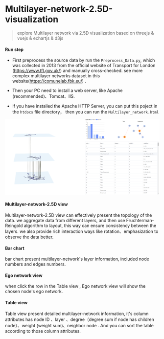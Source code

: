 # Multilayer-network-2.5D-visualization
> explore Multilayer network via 2.5D visualization based on threejs &amp; vuejs &amp; echartjs &amp; d3js

#### Run step

+ First  preprocess the source data by run the `Preprocess_Data.py`, which was collected in 2013 from the official website of Transport for London (<https://www.tfl.gov.uk/>) and manually cross-checked. see more complex multilayer networks dataset in this website(https://comunelab.fbk.eu/) .
+ Then your PC need to install a web server, like Apache (recommended)、Tomcat、IIS.

+ If you have installed the Apache HTTP Server, you can put this poject in the `htdocs`  file directory， then you can run the `Multilayer_network.html`

<img src="pic/01.png" alt="image" style="zoom: 50%;" />

#### Multilayer-network-2.5D view

Multilayer-network-2.5D view can effectively present the topology of the data. we aggregate data from different layers, and then use Fruchterman-Reingold algorithm to layout, this way can ensure consistency between the layers. we also provide rich interaction ways like rotation、emphasization to observe the data better.

#### Bar chart

bar chart present multilayer-network's layer information, included node numbers and edges numbers.

#### Ego network view 

when click the row in the Table view , Ego network view will show the chosen node's ego network. 

#### Table view 

Table view present detailed multilayer-network information, it's column attributes has node ID 、layer 、degree（degree sum if node has children node）、weight (weight sum)、neighbor node . And you can sort the table according to those column attributes.
